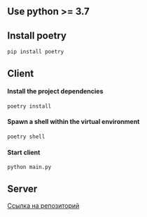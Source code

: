 ## Use python >= 3.7

## Install poetry
```shell
pip install poetry
```

## Client

#### Install the project dependencies
```shell
poetry install 
```

#### Spawn a shell within the virtual environment
```shell
poetry shell
```

#### Start client
```shell
python main.py
```
## Server

[Ссылка на репозиторий](https://github.com/unbrokenguy/sys-arch-server)
